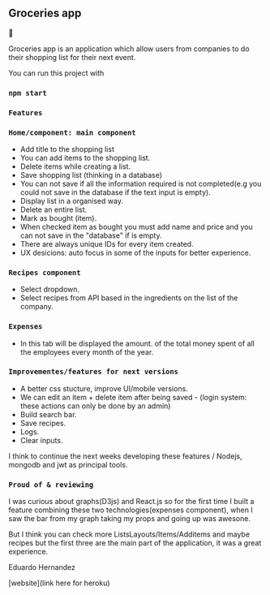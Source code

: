 ## Groceries app
 :tada: 

 Groceries app is an application which allow users from companies to do their shopping list for their next event.

You can run this project with 

### `npm start`

### `Features`

### `Home/component: main component`

- Add title to the shopping list 
- You can add items to the shopping list.
- Delete items while creating a list.
- Save shopping list (thinking in a database)
- You can not save if all the information required is not completed(e.g you could not 
save in the database if the text input is empty).
- Display list in a organised way.
- Delete an entire list.
- Mark as bought (item).
- When checked item as bought you must add name and price and you can not save in the "database" 
if is empty.
- There are always unique IDs for every item created.
- UX desicions: auto focus in some of the inputs for better experience.

### `Recipes component`

- Select dropdown.
- Select recipes from API based in the ingredients on the list of the company.

### `Expenses`

- In this tab will be displayed the amount.
of the total money spent of all the employees every month of the year.

### `Improvementes/features for next versions`
 
- A better css stucture, improve UI/mobile versions.
- We can edit an item + delete item after being saved - (login system: these actions can only be done by an admin)
- Build search bar.
- Save recipes.
- Logs.
- Clear inputs.

I think to continue the next weeks developing these features / Nodejs, mongodb and jwt as principal tools.



### `Proud of & reviewing`

I was curious about graphs(D3js) and React.js so for the first time I built a feature combining these two technologies(expenses component), when I saw the bar from my graph taking my props and going up was awesone.

But I think you can check more ListsLayouts/Items/Additems and maybe recipes but the first three are the main part of the application, it was a great experience.

Eduardo Hernandez

[website](link here for heroku) 

